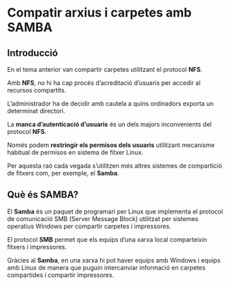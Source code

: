 # Compatir arxius i carpetes amb SAMBA

## Introducció

En el tema anterior van compartir carpetes utilitzant el protocol **NFS**.

Amb **NFS**, no hi ha cap procés d’acreditació d’usuaris per accedir al recursos compartits.

L’administrador ha de decidir amb cautela a quins ordinadors exporta un determinat directori.

La **manca d’autenticació d’usuaris** és un dels majors inconvenients del protocol **NFS**.

Només podem **restringir els permisos dels usuaris** utilitzant mecanisme habitual de permisos en sistema de fitxer Linux.

Per aquesta raó cada vegada s’utilitzen més altres sistemes de compartició de fitxers com, per exemple, el **Samba**.

## Què és SAMBA?

El **Samba** és un paquet de programari per Linux que implementa el protocol de comunicació SMB (Server Message Block) utilitzat per sistemes operatius Windows per compartir carpetes i impressores. 

El protocol **SMB** permet que els equips d’una xarxa local comparteixin fitxers i impressores.

Gràcies al **Samba**, en una xarxa hi pot haver equips amb Windows i equips amb Linux de manera que puguin intercanviar informació en carpetes compartides i compartir impressores.
